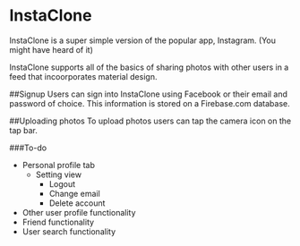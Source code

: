 # InstaClone

InstaClone is a super simple version of the popular app, Instagram. (You might have heard of it)

InstaClone supports all of the basics of sharing photos with other users in a feed that incoorporates material design. 

##Signup
Users can sign into InstaClone using Facebook or their email and password of choice. This information is stored on a Firebase.com database. 

##Uploading photos
To upload photos users can tap the camera icon on the tap bar. 

###To-do
- Personal profile tab
  - Setting view
    - Logout
    - Change email
    - Delete account
- Other user profile functionality
- Friend functionality
- User search functionality
